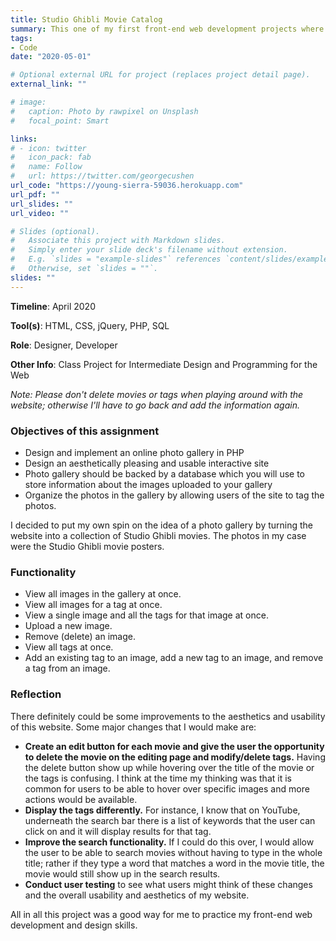 ```yaml
---
title: Studio Ghibli Movie Catalog
summary: This one of my first front-end web development projects where I made an interactive Studio Ghibli movie catalog (as you might be able to tell from my current profile picture, I am a huge Studio Ghibli fan :)). This was coded on my own. Please don't delete movies or tags when playing around with the website; otherwise I'll have to go back and add the information again.
tags:
- Code
date: "2020-05-01"

# Optional external URL for project (replaces project detail page).
external_link: ""

# image:
#   caption: Photo by rawpixel on Unsplash
#   focal_point: Smart

links:
# - icon: twitter
#   icon_pack: fab
#   name: Follow
#   url: https://twitter.com/georgecushen
url_code: "https://young-sierra-59036.herokuapp.com"
url_pdf: ""
url_slides: ""
url_video: ""

# Slides (optional).
#   Associate this project with Markdown slides.
#   Simply enter your slide deck's filename without extension.
#   E.g. `slides = "example-slides"` references `content/slides/example-slides.md`.
#   Otherwise, set `slides = ""`.
slides: ""
---
```

__Timeline__: April 2020

__Tool(s)__: HTML, CSS, jQuery, PHP, SQL

__Role__: Designer, Developer

__Other Info__: Class Project for Intermediate Design and Programming for the Web

_Note: Please don't delete movies or tags when playing around with the website; otherwise I'll have to go back and add the information again._

### Objectives of this assignment
* Design and implement an online photo gallery in PHP
* Design an aesthetically pleasing and usable interactive site 
* Photo gallery should be backed by a database which you will use to store information about the images uploaded to your gallery
* Organize the photos in the gallery by allowing users of the site to tag the photos.

I decided to put my own spin on the idea of a photo gallery by turning the website into a collection of Studio Ghibli movies. The photos in my case were the Studio Ghibli movie posters.

### Functionality
* View all images in the gallery at once. 
* View all images for a tag at once. 
* View a single image and all the tags for that image at once. 
* Upload a new image.
* Remove (delete) an image.
* View all tags at once.
* Add an existing tag to an image, add a new tag to an image, and remove a tag from an image.

### Reflection
There definitely could be some improvements to the aesthetics and usability of this website. Some major changes that I would make are:

* __Create an edit button for each movie and give the user the opportunity to delete the movie on the editing page and modify/delete tags.__ Having the delete button show up while hovering over the title of the movie or the tags is confusing. I think at the time my thinking was that it is common for users to be able to hover over specific images and more actions would be available.   
* __Display the tags differently.__ For instance, I know that on YouTube, underneath the search bar there is a list of keywords that the user can click on and it will display results for that tag. 
* __Improve the search functionality.__ If I could do this over, I would allow the user to be able to search movies without having to type in the whole title; rather if they type a word that matches a word in the movie title, the movie would still show up in the search results. 
* __Conduct user testing__ to see what users might think of these changes and the overall usability and aesthetics of my website.

All in all this project was a good way for me to practice my front-end web development and design skills.




